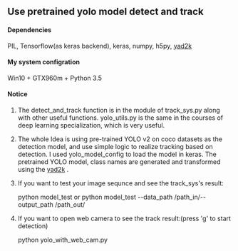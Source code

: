 ## Use pretrained yolo model detect and track

#### Dependencies
PIL, Tensorflow(as keras backend), keras, numpy, h5py, [yad2k](https://github.com/allanzelener/YAD2K)

#### My system configration
Win10 + GTX960m + Python 3.5

#### Notice
1. The detect_and_track function is in the module of track_sys.py along with other useful functions. yolo_utils.py is the same in the courses of deep learning specialization, which is very useful.

2. The whole Idea is using pre-trained YOLO v2 on coco datasets as the detection model, and use simple logic to realize tracking based on detection. I used yolo_model_config to load the model in keras. The pretrained YOLO model, class names are generated and transformed using the [yad2k](https://github.com/allanzelener/YAD2K) .<br />

3. If you want to test your image sequnce and see the track_sys's result: <br />

    python model_test or python model_test --data_path /path_in/--output_path /path_out/
4. If you want to open web camera to see the track result:(press 'g' to start detection)

    python yolo_with_web_cam.py
    


